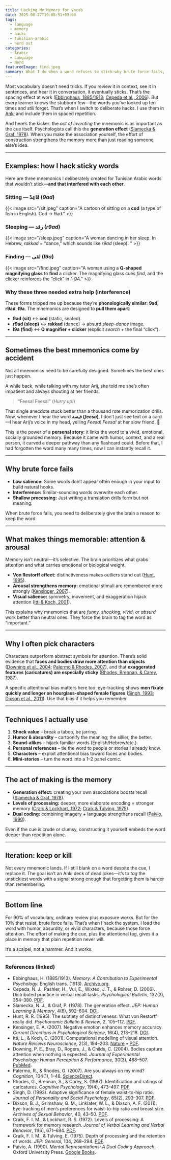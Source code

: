 ```yaml
---
title: Hacking My Memory for Vocab
date: 2025-08-27T19:08:51+03:00
tags:
  - language
  - memory
  - hacks
  - tunisian-arabic
  - nerd out
categories:
  - Arabic
  - Language
  - Nerd
featuredImage: find.jpeg
summary: What I do when a word refuses to stick—why brute force fails, and how I hack the brain’s tagging system.
---
```


Most vocabulary doesn’t need tricks. If you review it in context, see it in sentences, and hear it in conversation, it eventually sticks. That’s the spacing effect at work ([Ebbinghaus, 1885/1913](https://archive.org/details/memorycontributi00ebbiuoft); [Cepeda et al., 2006](https://augmentingcognition.com/assets/Cepeda2006.pdf)). But every learner knows the stubborn few—the words you’ve looked up ten times and *still* forget. That’s when I switch to deliberate hacks. I use them in [Anki](https://apps.ankiweb.net/) and include them in spaced repetition.

And here’s the kicker: the *act of inventing* the mnemonic is as important as the cue itself. Psychologists call this the **generation effect** ([Slamecka & Graf, 1978](https://doi.org/10.1037/0278-7393.4.6.592)). When you make the association yourself, the effort of construction strengthens the memory more than just reading someone else’s idea.

---

## Examples: how I hack sticky words

Here are three mnemonics I deliberately created for Tunisian Arabic words that wouldn’t stick—**and that interfered with each other**.

### Sitting — قَاعِدْ (*9ad*)
{{< image src="/sit.jpeg" caption="A cartoon of sitting on a **cod** (a type of fish in English). Cod → 9ad." >}}


### Sleeping — رقد (*r9ad*)

{{< image src="/sleep.jpeg" caption="A woman dancing in her sleep. In Hebrew, *rakkad* = “dance,” which sounds like *r9ad* (sleep). " >}}

### Finding — لقى (*l9a*)


{{< image src="/find.jpeg" caption="A woman using a **Q-shaped magnifying glass** to **find** a clicker. The magnifying glass cues *find*, and the clicker reinforces the “click” in *l-QA*." >}}

### Why these three needed extra help (interference)
These forms tripped me up because they’re **phonologically similar**: **9ad**, **r9ad**, **l9a**. The mnemonics are designed to **pull them apart**:
- **9ad (sit)** ↔ **cod** (static, seated).
- **r9ad (sleep)** ↔ **rakkad** (dance) → absurd *sleep-dance* image.
- **l9a (find)** ↔ **Q magnifier + clicker** (explicit *search* + the final “click”).

---

## Sometimes the best mnemonics come by accident

Not all mnemonics need to be carefully designed. Sometimes the best ones just happen.

A while back, while talking with my tutor Arij, she told me she’s often impatient and always shouting at her friends:  
> “Feesa! Feesa!” (*Hurry up!*)

That single anecdote stuck better than a thousand rote memorization drills. Now, whenever I hear the word **فيسة (*feesa*)**, I don’t just see text on a card—I hear Arij’s voice in my head, yelling *Feesa! Feesa!* at her slow friend. 🤣

This is the power of a **personal story**: it links the word to a vivid, emotional, socially grounded memory. Because it came with humor, context, and a real person, it carved a deeper pathway than any flashcard could. Before that, I had forgotten the word many many times, now I can instantly recall it. 

---

## Why brute force fails

- **Low salience:** Some words don’t appear often enough in your input to build natural hooks.  
- **Interference:** Similar-sounding words overwrite each other.  
- **Shallow processing:** Just writing a translation drills form but not meaning.  

When brute force fails, you need to deliberately give the brain a reason to keep the word.

---

## What makes things memorable: attention & arousal

Memory isn’t neutral—it’s selective. The brain prioritizes what grabs attention and what carries emotional or biological weight.

- **Von Restorff effect:** distinctiveness makes outliers stand out ([Hunt, 1995](https://link.springer.com/content/pdf/10.3758/BF03214414.pdf)).  
- **Arousal strengthens memory:** emotional stimuli are remembered more strongly ([Kensinger, 2007](https://journals.sagepub.com/doi/abs/10.1111/j.1467-8721.2007.00506.x)).  
- **Visual salience:** symmetry, movement, and exaggeration hijack attention ([Itti & Koch, 2001](https://www.nature.com/articles/35058500)).  

This explains why mnemonics that are *funny, shocking, vivid, or absurd* work better than neutral ones. They force the brain to tag the word as “important.”

---

## Why I often pick characters

Characters outperform abstract symbols for attention. There’s solid evidence that **faces and bodies draw more attention than objects** ([Downing et al., 2004](https://pubmed.ncbi.nlm.nih.gov/15110728/); [Palermo & Rhodes, 2007](https://www.sciencedirect.com/science/article/pii/S0028393206001655)), and that **exaggerated features (caricatures) are especially sticky** ([Rhodes, Brennan, & Carey, 1987](https://www.harvardlds.org/wp-content/uploads/2018/05/Rhodes-Identification-and-ratings-of-caricatures-implications-for-mental-representations-of-faces..pdf)).

A specific attentional bias matters here too: eye-tracking shows **men fixate quickly and longer on hourglass-shaped female figures** ([Singh, 1993](https://labs.psych.ucsb.edu/roney/james/other%20pdf%20readings/Singh%2520Adaptive%2520Significance%2520of%2520WHR.pdf); [Dixson et al., 2011](https://canlabvuw.wordpress.com/wp-content/uploads/2015/05/eye-tracking-of-men_s-preferences-for-waist-to-hip-ratio-and-breast-size-of-women.pdf)). Use that bias if it helps you remember.

---

## Techniques I actually use

1. **Shock value** – break a taboo, be jarring.  
2. **Humor & absurdity** – cartoonify the meaning; the sillier, the better.  
3. **Sound-alikes** – hijack familiar words (English/Hebrew/etc.).  
4. **Personal references** – tie the word to people or stories I already know.  
5. **Characters** – exploit attentional bias toward faces and bodies.  
6. **Mini-stories** – turn the word into a 1–2 panel comic.

---

## The act of making is the memory

- **Generation effect:** creating your own associations boosts recall ([Slamecka & Graf, 1978](https://doi.org/10.1037/0278-7393.4.6.592)).  
- **Levels of processing:** deeper, more elaborate encoding = stronger memory ([Craik & Lockhart, 1972](https://wixtedlab.ucsd.edu/publications/Psych%20218/Craik_Lockhart_1972.pdf); [Craik & Tulving, 1975](https://alicekim.ca/CraikTulving1975.pdf)).  
- **Dual coding:** combining imagery + language strengthens recall ([Paivio, 1990](https://books.google.com/books/about/Mental_Representations.html?id=hLGmKkh_4K8C)).  

Even if the cue is crude or clumsy, constructing it yourself embeds the word deeper than repetition alone.

---

## Iteration: keep or kill

Not every mnemonic lands. If I still blank on a word despite the cue, I replace it. The goal isn’t an Anki deck of dead jokes—it’s to *tag* the unstickiest words with a signal strong enough that forgetting them is harder than remembering.

---

## Bottom line

For 90% of vocabulary, ordinary review plus exposure works. But for the 10% that resist, brute force fails. That’s when I hack the system. I load the word with humor, absurdity, or vivid characters, because those force attention. The effort of making the cue, plus the attentional tag, gives it a place in memory that plain repetition never will.

It’s a scalpel, not a hammer. And it works.

---

### References (linked)
- Ebbinghaus, H. (1885/1913). *Memory: A Contribution to Experimental Psychology.* English trans. (1913). [Archive.org](https://archive.org/details/memorycontributi00ebbiuoft).  
- Cepeda, N. J., Pashler, H., Vul, E., Wixted, J. T., & Rohrer, D. (2006). Distributed practice in verbal recall tasks. *Psychological Bulletin*, 132(3), 354–380. [PDF](https://augmentingcognition.com/assets/Cepeda2006.pdf).  
- Slamecka, N. J., & Graf, P. (1978). The generation effect. *JEP: Human Learning & Memory*, 4(6), 592–604. [DOI](https://doi.org/10.1037/0278-7393.4.6.592).  
- Hunt, R. R. (1995). The subtlety of distinctiveness: What von Restorff really did. *Psychonomic Bulletin & Review*, 2, 105–112. [PDF](https://link.springer.com/content/pdf/10.3758/BF03214414.pdf).  
- Kensinger, E. A. (2007). Negative emotion enhances memory accuracy. *Current Directions in Psychological Science*, 16(4), 213–218. [DOI](https://journals.sagepub.com/doi/abs/10.1111/j.1467-8721.2007.00506.x).  
- Itti, L., & Koch, C. (2001). Computational modelling of visual attention. *Nature Reviews Neuroscience*, 2(3), 194–203. [Nature](https://www.nature.com/articles/35058500) • [PDF](https://wexler.free.fr/library/files/itti%20%282001%29%20computational%20modelling%20of%20visual%20attention.pdf).  
- Downing, P. E., Bray, D., Rogers, J., & Childs, C. (2004). Bodies capture attention when nothing is expected. *Journal of Experimental Psychology: Human Perception & Performance*, 30(3), 488–507. [PubMed](https://pubmed.ncbi.nlm.nih.gov/15110728/).  
- Palermo, R., & Rhodes, G. (2007). Are you always on my mind? *Cognition*, 104(1), 1–48. [ScienceDirect](https://www.sciencedirect.com/science/article/pii/S0028393206001655).  
- Rhodes, G., Brennan, S., & Carey, S. (1987). Identification and ratings of caricatures. *Cognitive Psychology*, 19(4), 473–497. [PDF](https://www.harvardlds.org/wp-content/uploads/2018/05/Rhodes-Identification-and-ratings-of-caricatures-implications-for-mental-representations-of-faces..pdf).  
- Singh, D. (1993). Adaptive significance of female waist-to-hip ratio. *Journal of Personality and Social Psychology*, 65(2), 293–307. [PDF](https://labs.psych.ucsb.edu/roney/james/other%20pdf%20readings/Singh%2520Adaptive%2520Significance%2520of%2520WHR.pdf).  
- Dixson, B. J., Grimshaw, G. M., Linklater, W. L., & Dixson, A. F. (2011). Eye-tracking of men’s preferences for waist-to-hip ratio and breast size. *Archives of Sexual Behavior*, 40, 43–50. [PDF](https://canlabvuw.wordpress.com/wp-content/uploads/2015/05/eye-tracking-of-men_s-preferences-for-waist-to-hip-ratio-and-breast-size-of-women.pdf).  
- Craik, F. I. M., & Lockhart, R. S. (1972). Levels of processing: A framework for memory research. *Journal of Verbal Learning and Verbal Behavior*, 11(6), 671–684. [PDF](https://wixtedlab.ucsd.edu/publications/Psych%20218/Craik_Lockhart_1972.pdf).  
- Craik, F. I. M., & Tulving, E. (1975). Depth of processing and the retention of words. *JEP: General*, 104, 268–294. [PDF](https://alicekim.ca/CraikTulving1975.pdf).  
- Paivio, A. (1990). *Mental Representations: A Dual Coding Approach.* Oxford University Press. [Google Books](https://books.google.com/books/about/Mental_Representations.html?id=hLGmKkh_4K8C).